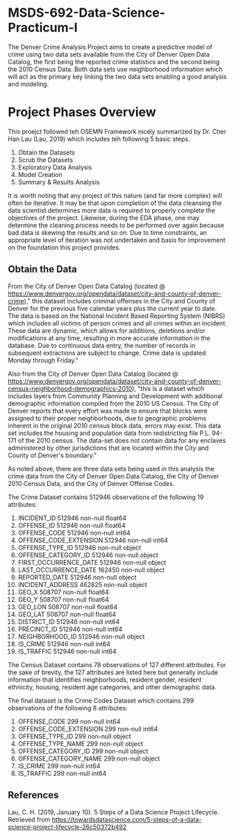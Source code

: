 # MSDS-692-Data-Science-Practicum-I

The Denver Crime Analysis Project aims to create a predictive model of crime using two data sets available from the City of Denver Open Data Catalog, the first being the reported crime statistics and the second being the 2010 Census Data. Both data sets use neighborhood information which will act as the primary key linking the two data sets enabling a good analysis and modeling.

# Project Phases Overview

This proejct followed teh OSEMN Framework nicely summarized by Dr. Cher Han Lau (Lau, 2019) which includes teh following 5 basic steps.

1.  Obtain the Datasets
2.  Scrub the Datasets
3.  Exploratory Data Analysis
4.  Model Creation
5.  Summary & Results Analysis

It is worth noting that any project of this nature (and far more complex) will often be iterative.  It may be that upon completion of the data cleansing the data scientist determines more data is required to properly complete the objectives of the project.  Likewise, during the EDA phase, one may determine the cleaning process needs to be performed over again because bad data is skewing the results and so on.  Due to time constraints, an appropriate level of iteration was not undertaken and basis for improvement on the foundation this project provides.

## Obtain the Data

From the City of Denver Open Data Catalog (located @ https://www.denvergov.org/opendata/dataset/city-and-county-of-denver-crime)," this dataset includes criminal offenses in the City and County of Denver for the previous five calendar years plus the current year to date. The data is based on the National Incident Based Reporting System (NIBRS) which includes all victims of person crimes and all crimes within an incident. These data are dynamic, which allows for additions, deletions and/or modifications at any time, resulting in more accurate information in the database. Due to continuous data entry, the number of records in subsequent extractions are subject to change. Crime data is updated Monday through Friday."

Also from the City of Denver Open Data Catalog (located @ https://www.denvergov.org/opendata/dataset/city-and-county-of-denver-census-neighborhood-demographics-2010), "this is a dataset which includes layers from Community Planning and Development with additional demographic information compiled from the 2010 US Census. The City of Denver reports that every effort was made to ensure that blocks were assigned to their proper neighborhoods, due to geographic problems inherent in the original 2010 census block data, errors may exist. This data set includes the housing and population data from redistricting file P.L. 94-171 of the 2010 census. The data-set does not contain data for any enclaves administered by other jurisdictions that are located within the City and County of Denver's boundary."

As noted above, there are three data sets being used in this analysis the crime data from the City of Denver Open Data Catalog, the City of Denver 2010 Census Data, and the City of Denver Offense Codes.

The Crime Dataset contains 512946 observations of the following 19 attributes: 

1. INCIDENT_ID               512946 non-null float64
1. OFFENSE_ID                512946 non-null float64
1. OFFENSE_CODE              512946 non-null int64
1. OFFENSE_CODE_EXTENSION    512946 non-null int64
1. OFFENSE_TYPE_ID           512946 non-null object
1. OFFENSE_CATEGORY_ID       512946 non-null object
1. FIRST_OCCURRENCE_DATE     512946 non-null object
1. LAST_OCCURRENCE_DATE      162450 non-null object
1. REPORTED_DATE             512946 non-null object
1. INCIDENT_ADDRESS          462825 non-null object
1. GEO_X                     508707 non-null float64
1. GEO_Y                     508707 non-null float64
1. GEO_LON                   508707 non-null float64
1. GEO_LAT                   508707 non-null float64
1. DISTRICT_ID               512946 non-null int64
1. PRECINCT_ID               512946 non-null int64
1. NEIGHBORHOOD_ID           512946 non-null object
1. IS_CRIME                  512946 non-null int64
1. IS_TRAFFIC                512946 non-null int64

The Census Dataset contains 78 observations of 127 different attributes.  For the sake of brevity, the 127 attributes are listed here but generally include information that identifies neighborhoods, resident gender, resident ethnicity, housing, resident age categories, and other demographic data.

The final dataset is the Crime Codes Dataset which contains 299 observations of the following 8 attributes:

1. OFFENSE_CODE              299 non-null int64
1. OFFENSE_CODE_EXTENSION    299 non-null int64
1. OFFENSE_TYPE_ID           299 non-null object
1. OFFENSE_TYPE_NAME         299 non-null object
1. OFFENSE_CATEGORY_ID       299 non-null object
1. OFFENSE_CATEGORY_NAME     299 non-null object
1. IS_CRIME                  299 non-null int64
1. IS_TRAFFIC                299 non-null int64

## References
Lau, C. H. (2019, January 10). 5 Steps of a Data Science Project Lifecycle. Retrieved from https://towardsdatascience.com/5-steps-of-a-data-science-project-lifecycle-26c50372b492



